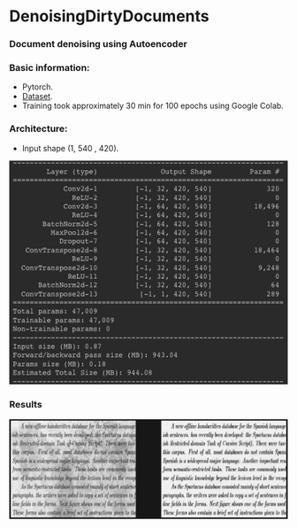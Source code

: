 # DenoisingDirtyDocuments
### Document denoising using Autoencoder

### Basic information:
- Pytorch.
- [Dataset](https://www.kaggle.com/c/denoising-dirty-documents).
- Training took approximately 30 min for 100 epochs using Google Colab.

### Architecture:
- Input shape (1, 540 , 420).
<img src="static/architecture.jpg"/>

### Results
<img src="static/res.jpg"/>
